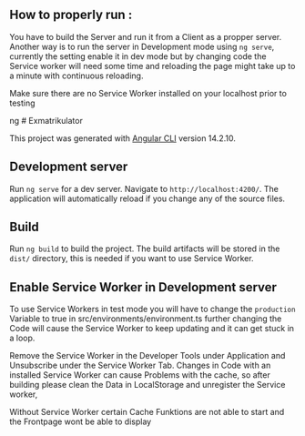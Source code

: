 ## How to properly run :
You have to build the Server and run it from a Client as a propper server.
Another way is to run the server in Development mode using `ng serve`, currently the setting enable it in dev mode but by changing code the Service worker will need some time and reloading the page might take up to a minute with continuous reloading.

Make sure there are no Service Worker installed on your localhost prior to testing 


ng # Exmatrikulator

This project was generated with [Angular CLI](https://github.com/angular/angular-cli) version 14.2.10.

## Development server

Run `ng serve` for a dev server. Navigate to `http://localhost:4200/`. The application will automatically reload if you change any of the source files.

## Build

Run `ng build` to build the project. The build artifacts will be stored in the `dist/` directory, this is needed if you want to use Service Worker.


## Enable Service Worker in Development server

To use Service Workers in test mode you will have to change the `production` Variable to true in src/environments/environment.ts
further changing the Code will cause the Service Worker to keep updating and it can get stuck in a loop.

Remove the Service Worker in the Developer Tools under Application and Unsubscribe under the Service Worker Tab. 
Changes in Code with an installed Service Worker can cause Problems with the cache, so after building please clean the Data in LocalStorage and unregister the Service worker,

Without Service Worker certain Cache Funktions are not able to start and the Frontpage wont be able to display 
